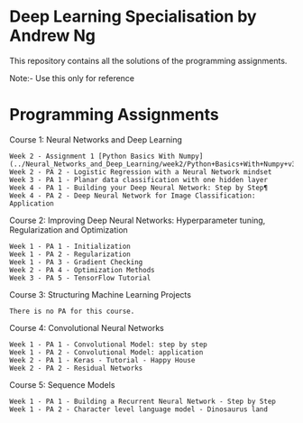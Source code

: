# Deep Learning Specialisation by Andrew Ng

This repository contains all the solutions of the programming assignments.

Note:- Use this only for reference

# Programming Assignments
  Course 1: Neural Networks and Deep Learning

    Week 2 - Assignment 1 [Python Basics With Numpy] (../Neural_Networks_and_Deep_Learning/week2/Python+Basics+With+Numpy+v3.ipynb)
    Week 2 - PA 2 - Logistic Regression with a Neural Network mindset
    Week 3 - PA 1 - Planar data classification with one hidden layer
    Week 4 - PA 1 - Building your Deep Neural Network: Step by Step¶
    Week 4 - PA 2 - Deep Neural Network for Image Classification: Application
  Course 2: Improving Deep Neural Networks: Hyperparameter tuning, Regularization and Optimization

    Week 1 - PA 1 - Initialization
    Week 1 - PA 2 - Regularization
    Week 1 - PA 3 - Gradient Checking
    Week 2 - PA 4 - Optimization Methods
    Week 3 - PA 5 - TensorFlow Tutorial
  Course 3: Structuring Machine Learning Projects

    There is no PA for this course.
  Course 4: Convolutional Neural Networks

    Week 1 - PA 1 - Convolutional Model: step by step
    Week 1 - PA 2 - Convolutional Model: application
    Week 2 - PA 1 - Keras - Tutorial - Happy House
    Week 2 - PA 2 - Residual Networks
  Course 5: Sequence Models

    Week 1 - PA 1 - Building a Recurrent Neural Network - Step by Step
    Week 1 - PA 2 - Character level language model - Dinosaurus land
